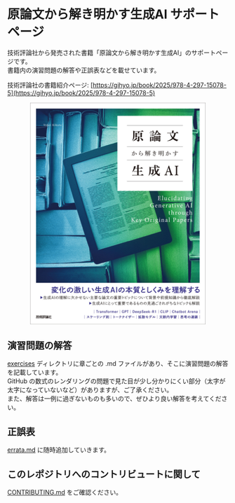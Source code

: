 # 原論文から解き明かす生成AI サポートページ
技術評論社から発売された書籍「原論文から解き明かす生成AI」のサポートページです。  
書籍内の演習問題の解答や正誤表などを載せています。

技術評論社の書籍紹介ページ: [https://gihyo.jp/book/2025/978-4-297-15078-5](https://gihyo.jp/book/2025/978-4-297-15078-5)

<p align="center">
  <img src="./figure/book-cover.jpg" alt="書籍表紙" width="400">
</p>

## 演習問題の解答 
[exercises](./exercises) ディレクトリに章ごとの .md ファイルがあり、そこに演習問題の解答を記載しています。  
GitHub の数式のレンダリングの問題で見た目が少し分かりにくい部分（太字が太字になっていないなど）がありますが、ご了承ください。  
また、解答は一例に過ぎないものも多いので、ぜひより良い解答を考えてください。

## 正誤表
[errata.md](./errata.md) に随時追加していきます。

## このレポジトリへのコントリビュートに関して
[CONTRIBUTING.md](./CONTRIBUTING.md) をご確認ください。
